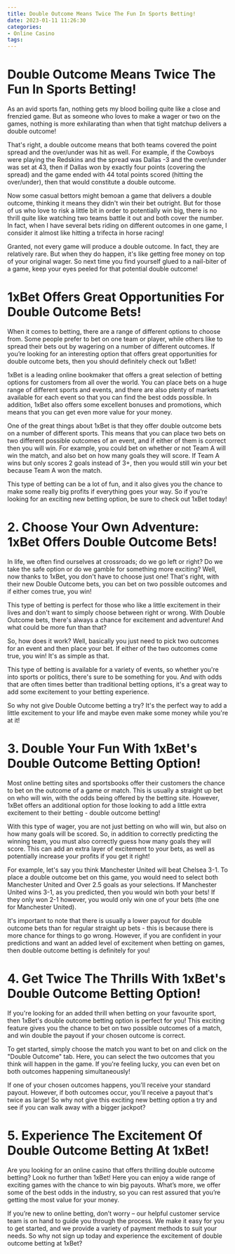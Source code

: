 ```yaml
---
title: Double Outcome Means Twice The Fun In Sports Betting!
date: 2023-01-11 11:26:30
categories:
- Online Casino
tags:
---
```



#  Double Outcome Means Twice The Fun In Sports Betting!

As an avid sports fan, nothing gets my blood boiling quite like a close and frenzied game. But as someone who loves to make a wager or two on the games, nothing is more exhilarating than when that tight matchup delivers a double outcome!

That's right, a double outcome means that both teams covered the point spread and the over/under was hit as well. For example, if the Cowboys were playing the Redskins and the spread was Dallas -3 and the over/under was set at 43, then if Dallas won by exactly four points (covering the spread) and the game ended with 44 total points scored (hitting the over/under), then that would constitute a double outcome.

Now some casual bettors might bemoan a game that delivers a double outcome, thinking it means they didn't win their bet outright. But for those of us who love to risk a little bit in order to potentially win big, there is no thrill quite like watching two teams battle it out and both cover the number. In fact, when I have several bets riding on different outcomes in one game, I consider it almost like hitting a trifecta in horse racing!

Granted, not every game will produce a double outcome. In fact, they are relatively rare. But when they do happen, it's like getting free money on top of your original wager. So next time you find yourself glued to a nail-biter of a game, keep your eyes peeled for that potential double outcome!

# 1xBet Offers Great Opportunities For Double Outcome Bets!

When it comes to betting, there are a range of different options to choose from. Some people prefer to bet on one team or player, while others like to spread their bets out by wagering on a number of different outcomes. If you’re looking for an interesting option that offers great opportunities for double outcome bets, then you should definitely check out 1xBet!

1xBet is a leading online bookmaker that offers a great selection of betting options for customers from all over the world. You can place bets on a huge range of different sports and events, and there are also plenty of markets available for each event so that you can find the best odds possible. In addition, 1xBet also offers some excellent bonuses and promotions, which means that you can get even more value for your money.

One of the great things about 1xBet is that they offer double outcome bets on a number of different sports. This means that you can place two bets on two different possible outcomes of an event, and if either of them is correct then you will win. For example, you could bet on whether or not Team A will win the match, and also bet on how many goals they will score. If Team A wins but only scores 2 goals instead of 3+, then you would still win your bet because Team A won the match.

This type of betting can be a lot of fun, and it also gives you the chance to make some really big profits if everything goes your way. So if you’re looking for an exciting new betting option, be sure to check out 1xBet today!

# 2. Choose Your Own Adventure: 1xBet Offers Double Outcome Bets!

In life, we often find ourselves at crossroads; do we go left or right? Do we take the safe option or do we gamble for something more exciting? Well, now thanks to 1xBet, you don't have to choose just one! That's right, with their new Double Outcome bets, you can bet on two possible outcomes and if either comes true, you win!

This type of betting is perfect for those who like a little excitement in their lives and don't want to simply choose between right or wrong. With Double Outcome bets, there's always a chance for excitement and adventure! And what could be more fun than that?

So, how does it work? Well, basically you just need to pick two outcomes for an event and then place your bet. If either of the two outcomes come true, you win! It's as simple as that.

This type of betting is available for a variety of events, so whether you're into sports or politics, there's sure to be something for you. And with odds that are often times better than traditional betting options, it's a great way to add some excitement to your betting experience.

So why not give Double Outcome betting a try? It's the perfect way to add a little excitement to your life and maybe even make some money while you're at it!

# 3. Double Your Fun With 1xBet's Double Outcome Betting Option!

Most online betting sites and sportsbooks offer their customers the chance to bet on the outcome of a game or match. This is usually a straight up bet on who will win, with the odds being offered by the betting site. However, 1xBet offers an additional option for those looking to add a little extra excitement to their betting - double outcome betting!

With this type of wager, you are not just betting on who will win, but also on how many goals will be scored. So, in addition to correctly predicting the winning team, you must also correctly guess how many goals they will score. This can add an extra layer of excitement to your bets, as well as potentially increase your profits if you get it right!

For example, let's say you think Manchester United will beat Chelsea 3-1. To place a double outcome bet on this game, you would need to select both Manchester United and Over 2.5 goals as your selections. If Manchester United wins 3-1, as you predicted, then you would win both your bets! If they only won 2-1 however, you would only win one of your bets (the one for Manchester United).

It's important to note that there is usually a lower payout for double outcome bets than for regular straight up bets - this is because there is more chance for things to go wrong. However, if you are confident in your predictions and want an added level of excitement when betting on games, then double outcome betting is definitely for you!

# 4. Get Twice The Thrills With 1xBet's Double Outcome Betting Option!

If you're looking for an added thrill when betting on your favourite sport, then 1xBet's double outcome betting option is perfect for you! This exciting feature gives you the chance to bet on two possible outcomes of a match, and win double the payout if your chosen outcome is correct.

To get started, simply choose the match you want to bet on and click on the "Double Outcome" tab. Here, you can select the two outcomes that you think will happen in the game. If you're feeling lucky, you can even bet on both outcomes happening simultaneously!

If one of your chosen outcomes happens, you'll receive your standard payout. However, if both outcomes occur, you'll receive a payout that's twice as large! So why not give this exciting new betting option a try and see if you can walk away with a bigger jackpot?

# 5. Experience The Excitement Of Double Outcome Betting At 1xBet!

Are you looking for an online casino that offers thrilling double outcome betting? Look no further than 1xBet! Here you can enjoy a wide range of exciting games with the chance to win big payouts. What’s more, we offer some of the best odds in the industry, so you can rest assured that you’re getting the most value for your money.

If you’re new to online betting, don’t worry – our helpful customer service team is on hand to guide you through the process. We make it easy for you to get started, and we provide a variety of payment methods to suit your needs. So why not sign up today and experience the excitement of double outcome betting at 1xBet?